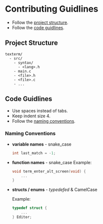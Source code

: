 # Contributing Guidlines

- Follow the [project structure](#project-structure).
- Follow the [code guidlines](#code-guidlines).

## Project Structure

```
texterm/
  - src/
    - syntax/
      - <lang>.h
    - main.c
    - <file>.h
    - <file>.c
    - ...
```

## Code Guidlines

- Use spaces instead of tabs.
- Keep indent size 4.
- Follow the [naming conventions](#naming-conventions).

### Naming Conventions

- **variable names** - snake_case
  ```c
  int last_match = -1;
  ```
- **function names** - snake_case
  Example:

  ```c
  void term_enter_alt_screen(void) {
      ...
  }
  ```

- **structs / enums** - _typedefed_ & CamelCase

  Example:

  ```c
  typedef struct {
      ...
  } Editor;
  ```
